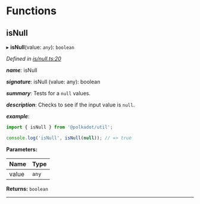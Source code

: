 

# Functions

<a id="isnull"></a>

##  isNull

▸ **isNull**(value: *`any`*): `boolean`

*Defined in [is/null.ts:20](https://github.com/polkadot-js/common/blob/7188f6b/packages/util/src/is/null.ts#L20)*

*__name__*: isNull

*__signature__*: isNull (value: any): boolean

*__summary__*: Tests for a `null` values.

*__description__*: Checks to see if the input value is `null`.

*__example__*:   

```javascript
import { isNull } from '@polkadot/util';

console.log('isNull', isNull(null)); // => true
```

**Parameters:**

| Name | Type |
| ------ | ------ |
| value | `any` |

**Returns:** `boolean`

___

